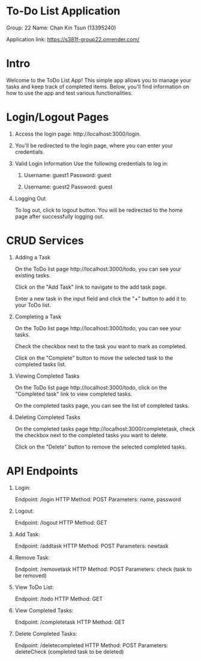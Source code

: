 # To-Do List Application

Group: 22
Name: Chan Kin Tsun (13395240)

Application link: https://s381f-group22.onrender.com/

# Intro

Welcome to the ToDo List App! This simple app allows you to manage your tasks and keep track of completed items. Below, you'll find information on how to use the app and test various functionalities.

# Login/Logout Pages

1. Access the login page: http://localhost:3000/login.

2. You'll be redirected to the login page, where you can enter your credentials.

3. Valid Login Information
	Use the following credentials to log in:

	1. Username: guest1 Password: guest

	2. Username: guest2 Password: guest

4. Logging Out

	To log out, click to logout button. You will be redirected to the home page after successfully logging out.


# CRUD Services
	
1. Adding a Task
	
	On the ToDo list page http://localhost:3000/todo, you can see your existing tasks.

	Click on the "Add Task" link to navigate to the add task page.

	Enter a new task in the input field and click the "+" button to add it to your ToDo list.

2. Completing a Task

	On the ToDo list page http://localhost:3000/todo, you can see your tasks.

	Check the checkbox next to the task you want to mark as completed.

	Click on the "Complete" button to move the selected task to the completed tasks list.

3. Viewing Completed Tasks

	On the ToDo list page http://localhost:3000/todo, click on the "Completed task" link to view completed tasks.

	On the completed tasks page, you can see the list of completed tasks.
	
4. Deleting Completed Tasks

	On the completed tasks page http://localhost:3000/completetask, check the checkbox next to the completed tasks you want to delete.

	Click on the "Delete" button to remove the selected completed tasks.

# API Endpoints

1. Login:

	Endpoint: /login
	HTTP Method: POST
	Parameters: name, password

2. Logout:

	Endpoint: /logout
	HTTP Method: GET

3. Add Task:

	Endpoint: /addtask
	HTTP Method: POST
	Parameters: newtask

4. Remove Task:

	Endpoint: /removetask
	HTTP Method: POST
	Parameters: check (task to be removed)

5. View ToDo List:

	Endpoint: /todo
	HTTP Method: GET

6. View Completed Tasks:

	Endpoint: /completetask
	HTTP Method: GET

7. Delete Completed Tasks:

	Endpoint: /deletecompleted
	HTTP Method: POST
	Parameters: deleteCheck (completed task to be deleted)

